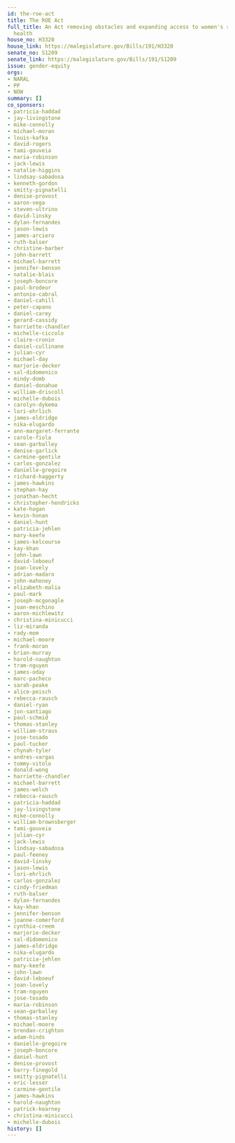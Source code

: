 ```yaml
---
id: the-roe-act
title: The ROE Act
full_title: An Act removing obstacles and expanding access to women's reproductive
  health
house_no: H3320
house_link: https://malegislature.gov/Bills/191/H3320
senate_no: S1209
senate_link: https://malegislature.gov/Bills/191/S1209
issue: gender-equity
orgs:
- NARAL
- PP
- NOW
summary: []
co_sponsors:
- patricia-haddad
- jay-livingstone
- mike-connolly
- michael-moran
- louis-kafka
- david-rogers
- tami-gouveia
- maria-robinson
- jack-lewis
- natalie-higgins
- lindsay-sabadosa
- kenneth-gordon
- smitty-pignatelli
- denise-provost
- aaron-vega
- steven-ultrino
- david-linsky
- dylan-fernandes
- jason-lewis
- james-arciero
- ruth-balser
- christine-barber
- john-barrett
- michael-barrett
- jennifer-benson
- natalie-blais
- joseph-boncore
- paul-brodeur
- antonio-cabral
- daniel-cahill
- peter-capano
- daniel-carey
- gerard-cassidy
- harriette-chandler
- michelle-ciccolo
- claire-cronin
- daniel-cullinane
- julian-cyr
- michael-day
- marjorie-decker
- sal-didomenico
- mindy-domb
- daniel-donahue
- william-driscoll
- michelle-dubois
- carolyn-dykema
- lori-ehrlich
- james-eldridge
- nika-elugardo
- ann-margaret-ferrante
- carole-fiola
- sean-garballey
- denise-garlick
- carmine-gentile
- carlos-gonzalez
- danielle-gregoire
- richard-haggerty
- james-hawkins
- stephan-hay
- jonathan-hecht
- christopher-hendricks
- kate-hogan
- kevin-honan
- daniel-hunt
- patricia-jehlen
- mary-keefe
- james-kelcourse
- kay-khan
- john-lawn
- david-leboeuf
- joan-lovely
- adrian-madaro
- john-mahoney
- elizabeth-malia
- paul-mark
- joseph-mcgonagle
- joan-meschino
- aaron-michlewitz
- christina-minicucci
- liz-miranda
- rady-mom
- michael-moore
- frank-moran
- brian-murray
- harold-naughton
- tram-nguyen
- james-oday
- marc-pacheco
- sarah-peake
- alice-peisch
- rebecca-rausch
- daniel-ryan
- jon-santiago
- paul-schmid
- thomas-stanley
- william-straus
- jose-tosado
- paul-tucker
- chynah-tyler
- andres-vargas
- tommy-vitolo
- donald-wong
- harriette-chandler
- michael-barrett
- james-welch
- rebecca-rausch
- patricia-haddad
- jay-livingstone
- mike-connolly
- william-brownsberger
- tami-gouveia
- julian-cyr
- jack-lewis
- lindsay-sabadosa
- paul-feeney
- david-linsky
- jason-lewis
- lori-ehrlich
- carlos-gonzalez
- cindy-friedman
- ruth-balser
- dylan-fernandes
- kay-khan
- jennifer-benson
- joanne-comerford
- cynthia-creem
- marjorie-decker
- sal-didomenico
- james-eldridge
- nika-elugardo
- patricia-jehlen
- mary-keefe
- john-lawn
- david-leboeuf
- joan-lovely
- tram-nguyen
- jose-tosado
- maria-robinson
- sean-garballey
- thomas-stanley
- michael-moore
- brendan-crighton
- adam-hinds
- danielle-gregoire
- joseph-boncore
- daniel-hunt
- denise-provost
- barry-finegold
- smitty-pignatelli
- eric-lesser
- carmine-gentile
- james-hawkins
- harold-naughton
- patrick-kearney
- christina-minicucci
- michelle-dubois
history: []
---
```

